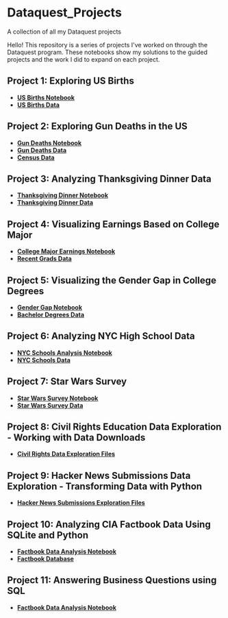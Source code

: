 # Dataquest_Projects
A collection of all my Dataquest projects

Hello! This repository is a series of projects I've worked on through the Dataquest program. These notebooks show my solutions to the guided projects and the work I did to expand on each project.

## Project 1: Exploring US Births
 - __[US Births Notebook](https://github.com/fcdiomede/Dataquest_Projects/blob/master/US_Births_GP.ipynb)__
 - __[US Births Data](https://github.com/fcdiomede/Dataquest_Projects/blob/master/US_births_1994-2003_CDC_NCHS.csv)__
 
 ## Project 2: Exploring Gun Deaths in the US
  - __[Gun Deaths Notebook](https://github.com/fcdiomede/Dataquest_Projects/blob/master/Gun_Deaths_GP.ipynb)__
  - __[Gun Deaths Data](https://github.com/fcdiomede/Dataquest_Projects/blob/master/guns.csv)__
  - __[Census Data](https://github.com/fcdiomede/Dataquest_Projects/blob/master/census.csv)__
  
  ## Project 3: Analyzing Thanksgiving Dinner Data
 - __[Thanksgiving Dinner Notebook](https://github.com/fcdiomede/Dataquest_Projects/blob/master/Thanksgiving_Dinner_GP.ipynb)__
 - __[Thanksgiving Dinner Data](https://github.com/fcdiomede/Dataquest_Projects/blob/master/thanksgiving.csv)__
 
 ## Project 4: Visualizing Earnings Based on College Major
 - __[College Major Earnings Notebook](https://github.com/fcdiomede/Dataquest_Projects/blob/master/Earnings_CollegeMajors_GP.ipynb)__
 - __[Recent Grads Data](https://github.com/fcdiomede/Dataquest_Projects/blob/master/recent-grads.csv)__
 
  ## Project 5: Visualizing the Gender Gap in College Degrees
 - __[Gender Gap Notebook](https://github.com/fcdiomede/Dataquest_Projects/blob/master/Gender_Gap_GPP.ipynb)__
 - __[Bachelor Degrees Data](https://github.com/fcdiomede/Dataquest_Projects/blob/master/percent-bachelors-degrees-women-usa.csv)__

  ## Project 6:  Analyzing NYC High School Data
 - __[NYC Schools Analysis Notebook](https://github.com/fcdiomede/Dataquest_Projects/blob/master/Schools.ipynb)__
 - __[NYC Schools Data](https://github.com/fcdiomede/Dataquest_Projects/tree/master/NYC_Schools_Data)__

 ## Project 7:  Star Wars Survey
 - __[Star Wars Survey Notebook](https://github.com/fcdiomede/Dataquest_Projects/blob/master/Star_Wars_Survey_GP.ipynb)__
 - __[Star Wars Survey Data](https://github.com/fcdiomede/Dataquest_Projects/tree/master/star_wars.csv)__
 
  ## Project 8:  Civil Rights Education Data Exploration - Working with Data Downloads
 - __[Civil Rights Data Exploration Files](https://github.com/fcdiomede/Dataquest_Projects/tree/master/Data_Downloads_GP/scripts)__
 
  ## Project 9:  Hacker News Submissions Data Exploration - Transforming Data with Python
 - __[Hacker News Submissions Exploration Files](https://github.com/fcdiomede/Dataquest_Projects/tree/master/Transforming_Data_GP)__
 
  ## Project 10:  Analyzing CIA Factbook Data Using SQLite and Python
 - __[Factbook Data Analysis Notebook](https://github.com/fcdiomede/Dataquest_Projects/blob/master/Factbook_Data_GP.ipynb)__
 - __[Factbook Database](https://github.com/fcdiomede/Dataquest_Projects/tree/master/factbook.db)__
 
  ## Project 11:  Answering Business Questions using SQL
 - __[Factbook Data Analysis Notebook](https://github.com/fcdiomede/Dataquest_Projects/blob/master/Business_Questions_SQL_GP.ipynb)__
 
 
 
